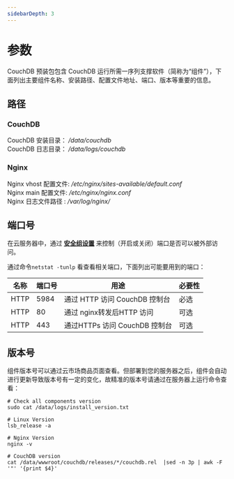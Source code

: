 ```yaml
---
sidebarDepth: 3
---
```


# 参数

CouchDB 预装包包含 CouchDB 运行所需一序列支撑软件（简称为“组件”），下面列出主要组件名称、安装路径、配置文件地址、端口、版本等重要的信息。

## 路径

### CouchDB

CouchDB 安装目录： */data/couchdb*  
CouchDB 日志目录： */data/logs/couchdb*  

### Nginx

Nginx vhost 配置文件: */etc/nginx/sites-available/default.conf*  
Nginx main 配置文件: */etc/nginx/nginx.conf*  
Nginx 日志文件路径 : */var/log/nginx/*



## 端口号

在云服务器中，通过 **[安全组设置](https://support.websoft9.com/docs/faq/zh/tech-instance.html)** 来控制（开启或关闭）端口是否可以被外部访问。 

通过命令`netstat -tunlp` 看查看相关端口，下面列出可能要用到的端口：

| 名称 | 端口号 | 用途 |  必要性 |
| --- | --- | --- | --- |
| HTTP | 5984 | 通过 HTTP 访问 CouchDB 控制台 | 必选 |
| HTTP | 80 | 通过 nginx转发后HTTP 访问 | 可选 |
| HTTP | 443 | 通过HTTPs 访问 CouchDB 控制台 | 可选 |

## 版本号

组件版本号可以通过云市场商品页面查看。但部署到您的服务器之后，组件会自动进行更新导致版本号有一定的变化，故精准的版本号请通过在服务器上运行命令查看：

```shell
# Check all components version
sudo cat /data/logs/install_version.txt

# Linux Version
lsb_release -a

# Nginx Version
nginx -v

# CouchDB version
cat /data/wwwroot/couchdb/releases/*/couchdb.rel  |sed -n 3p | awk -F '"' '{print $4}'
```
